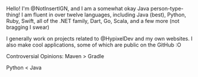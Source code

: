 Hello! I'm @NotInsertIGN, and I am a somewhat okay Java person-type-thing! I am fluent in over twelve languages, including Java (best), Python, Ruby, Swift, all of the .NET family, Dart, Go, Scala, and a few more (not bragging I swear)

I generally work on projects related to @HypixelDev and my own websites. I also make cool applications, some of which are public on the GitHub :O

Controversial Opinions:
  Maven > Gradle

  Python < Java
  
